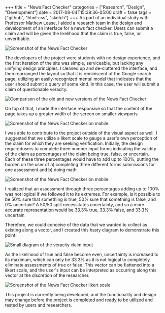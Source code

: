+++
title = "News Fact Checker"
categories = ["Research", "Design", "Development"]
date = 2017-08-04T15:38:36-05:00
draft = false
tags = ["github", "html-css", "sketch"] 
+++
As part of an individual study with Professor Mathew Lease, I aided a research team in the design and development of an interface for a news fact checker. Users can submit a claim and will be given the likelihood that the claim is true, false, or unverifiable.

![Screenshot of the News Fact Checker](/img/newsfactchecker1.png "Screenshot of the News Fact Checker")

The developers of the project were students with no design experience, and the first iteration of the site was simple, serviceable, but lacking any unifying design principles. I cleaned up and de-cluttered the interface, and then rearranged the layout so that it is reminiscent of the Google search page, utilizing an easily-recognized mental model that indicates that the user should submit a query of some kind. In this case, the user will submit a claim of questionable veracity. 

![Comparison of the old and new versions of the News Fact Checker](/img/newsfactchecker2.png "Comparison of the old and new versions of the News Fact Checker")

On top of that, I made the interface responsive so that the content of the page takes up a greater width of the screen on smaller viewports.

![Screenshot of the News Fact Checker on mobile](/img/newsfactchecker3.png "Screenshot of the News Fact Checker on mobile")

I was able to contribute to the project outside of the visual aspect as well. I suggested that we utilize a likert scale to gauge a user's own perception of the claim for which they are seeking verification. Initially, the design requiredusers to complete three number input forms indicating the validity of the claim as percentages of the claim being true, false, or uncertain. Each of these three percentages would have to add up to 100%, putting the burden on the user of a) completing three different forms submissions for one assessment and b) doing math.

![Screenshot of the News Fact Checker on mobile](/img/newsfactchecker4.png "Screenshot of the News Fact Checker on mobile")

I realized that an assessment through three percentages adding up to 100% was not logical if we followed it to its extremes. For example, is it possible to be 50% sure that something is true, 50% sure that something is false, and 0% uncertain? A 50/50 split necessitates uncertainty, and so a more accurate representation would be 33.3% true, 33.3% false, and 33.3% uncertain.

Therefore, we could conceive of the data that we wanted to collect as existing along a vector, and I created this hasty diagram to demonstrate this point:

![Small diagram of the veracity claim input](/img/newsfactchecker5.png "Small diagram of the veracity claim input")

As the likelihood of true and false become even, uncertainty is increased to its maximum, which can only be 33.3% as it is not logical to completely eliminate assessments of true or false. This vector can be flattened into a likert scale, and the user's input can be interpreted as occurring along this vector at the discretion of the researcher.

![Screenshot of the News Fact Checker likert scale](/img/newsfactchecker6.png "Screenshot of the News Fact Checker likert scale")

This project is currently being developed, and the functionality and design may change before the project is completed and ready to be utilized and tested by users and researchers.
